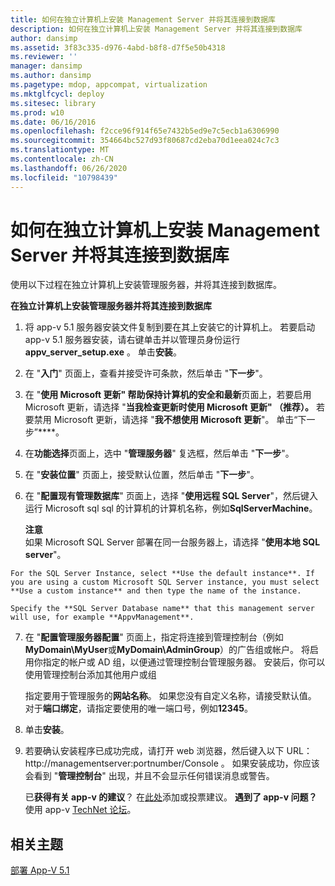 ```yaml
---
title: 如何在独立计算机上安装 Management Server 并将其连接到数据库
description: 如何在独立计算机上安装 Management Server 并将其连接到数据库
author: dansimp
ms.assetid: 3f83c335-d976-4abd-b8f8-d7f5e50b4318
ms.reviewer: ''
manager: dansimp
ms.author: dansimp
ms.pagetype: mdop, appcompat, virtualization
ms.mktglfcycl: deploy
ms.sitesec: library
ms.prod: w10
ms.date: 06/16/2016
ms.openlocfilehash: f2cce96f914f65e7432b5ed9e7c5ecb1a6306990
ms.sourcegitcommit: 354664bc527d93f80687cd2eba70d1eea024c7c3
ms.translationtype: MT
ms.contentlocale: zh-CN
ms.lasthandoff: 06/26/2020
ms.locfileid: "10798439"
---
```

# 如何在独立计算机上安装 Management Server 并将其连接到数据库


使用以下过程在独立计算机上安装管理服务器，并将其连接到数据库。

**在独立计算机上安装管理服务器并将其连接到数据库**

1.  将 app-v 5.1 服务器安装文件复制到要在其上安装它的计算机上。 若要启动 app-v 5.1 服务器安装，请右键单击并以管理员身份运行**appv\_server\_setup.exe** 。 单击**安装**。

2.  在 "**入门**" 页面上，查看并接受许可条款，然后单击 "**下一步**"。

3.  在 "**使用 Microsoft 更新" 帮助保持计算机的安全和最新**页面上，若要启用 Microsoft 更新，请选择 "**当我检查更新时使用 Microsoft 更新" （推荐）。** 若要禁用 Microsoft 更新，请选择 "**我不想使用 Microsoft 更新**"。 单击“下一步”****。

4.  在**功能选择**页面上，选中 "**管理服务器**" 复选框，然后单击 "**下一步**"。

5.  在 "**安装位置**" 页面上，接受默认位置，然后单击 "**下一步**"。

6.  在 "**配置现有管理数据库**" 页面上，选择 "**使用远程 SQL Server**"，然后键入运行 Microsoft sql sql 的计算机的计算机名称，例如**SqlServerMachine**。

    **注意**  
    如果 Microsoft SQL Server 部署在同一台服务器上，请选择 "**使用本地 SQL server**"。



~~~
For the SQL Server Instance, select **Use the default instance**. If you are using a custom Microsoft SQL Server instance, you must select **Use a custom instance** and then type the name of the instance.

Specify the **SQL Server Database name** that this management server will use, for example **AppvManagement**.
~~~

7. 在 "**配置管理服务器配置**" 页面上，指定将连接到管理控制台（例如**MyDomain\\MyUser**或**MyDomain\\AdminGroup**）的广告组或帐户。 将启用你指定的帐户或 AD 组，以便通过管理控制台管理服务器。 安装后，你可以使用管理控制台添加其他用户或组

   指定要用于管理服务的**网站名称**。 如果您没有自定义名称，请接受默认值。 对于**端口绑定**，请指定要使用的唯一端口号，例如**12345**。

8. 单击**安装**。

9. 若要确认安装程序已成功完成，请打开 web 浏览器，然后键入以下 URL： http://managementserver:portnumber/Console 。 如果安装成功，你应该会看到 "**管理控制台**" 出现，并且不会显示任何错误消息或警告。

   已**获得有关 app-v 的建议**？ 在[此处](http://appv.uservoice.com/forums/280448-microsoft-application-virtualization)添加或投票建议。 **遇到了 app-v 问题？** 使用 app-v [TechNet 论坛](https://social.technet.microsoft.com/Forums/home?forum=mdopappv)。

## 相关主题


[部署 App-V 5.1](deploying-app-v-51.md)









